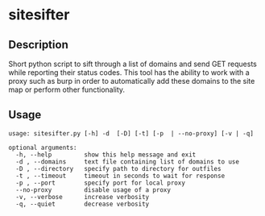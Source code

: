 # sitesifter
## Description
Short python script to sift through a list of domains and send GET requests while reporting their status codes. This tool has the ability to work with a proxy such as burp in order to automatically add these domains to the site map or perform other functionality.

## Usage
```
usage: sitesifter.py [-h] -d  [-D] [-t] [-p  | --no-proxy] [-v | -q]

optional arguments:
  -h, --help         show this help message and exit
  -d , --domains     text file containing list of domains to use
  -D , --directory   specify path to directory for outfiles
  -t , --timeout     timeout in seconds to wait for response
  -p , --port        specify port for local proxy
  --no-proxy         disable usage of a proxy
  -v, --verbose      increase verbosity
  -q, --quiet        decrease verbosity
```

